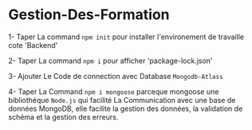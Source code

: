 # Gestion-Des-Formation

1- Taper La command `npm init` pour installer l'environement de travaille cote 'Backend'

2- Taper La command `npm i` pour afficher 'package-lock.json'

3- Ajouter Le Code de connection avec Database `Mongodb-Atlass`

4- Taper La Command `npm i mongoose` parceque mongoose une bibliothéque `Node.js` qui facilité La Communication avec une base 
    de données MongoDB, elle facilite la gestion des données, la validation de schéma et la gestion des erreurs.

